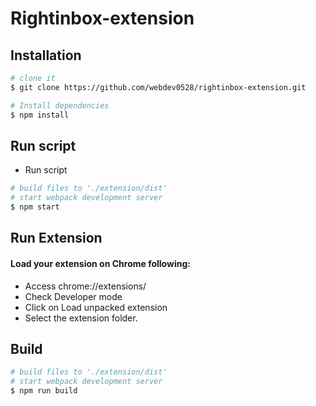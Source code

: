 # Rightinbox-extension

## Installation

```bash
# clone it
$ git clone https://github.com/webdev0528/rightinbox-extension.git

# Install dependencies
$ npm install
```

## Run script

* Run script
```bash
# build files to './extension/dist'
# start webpack development server
$ npm start
```

## Run Extension

#### Load your extension on Chrome following:
- Access chrome://extensions/
- Check Developer mode
- Click on Load unpacked extension
- Select the extension folder.

## Build

```bash
# build files to './extension/dist'
# start webpack development server
$ npm run build
```
